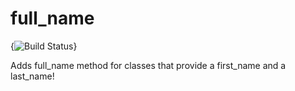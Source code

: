 full_name
=========
{<img src="https://travis-ci.org/AGILiDEE/full_name.png?branch=master" alt="Build Status" />}

Adds full_name method for classes that provide a first_name and a last_name!
